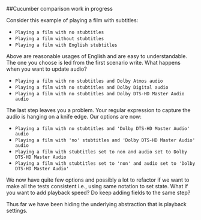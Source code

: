 ##Cucumber comparison work in progress

Consider this example of playing a film with subtitles:

- `Playing a film with no stubtitles`
- `Playing a film without stubtitles`
- `Playing a film with English stubtitles`

Above are reasonable usages of English and are easy to understandable. The one you choose is led from the first scenario
write. What happens when you want to update audio?

- `Playing a film with no stubtitles and Dolby Atmos audio`
- `Playing a film with no stubtitles and Dolby Digital audio`
- `Playing a film with no stubtitles and Dolby DTS-HD Master Audio audio`

The last step leaves you a problem. Your regular expression to capture the audio is hanging on a knife edge. Our options
are now:

- `Playing a film with no stubtitles and 'Dolby DTS-HD Master Audio' audio`
- `Playing a film with 'no' stubtitles and 'Dolby DTS-HD Master Audio' audio`
- `Playing a film with stubtitles set to non and audio set to Dolby DTS-HD Master Audio`
- `Playing a film with stubtitles set to 'non' and audio set to 'Dolby DTS-HD Master Audio'`

We now have quite few options and possibly a lot to refactor if we want to make all the tests consistent i.e., using
same notation to set state. What if you want to add playback speed? Do keep adding fields to the same step? 

Thus far we have been hiding the underlying abstraction that is playback settings.